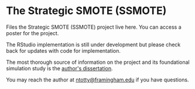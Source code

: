 # The Strategic SMOTE (SSMOTE)

Files the Strategic SMOTE (SSMOTE) project live here. You can access a poster for the project.

The RStudio implementation is still under development but please check back for updates with code for implementation.

The most thorough source of information on the project and its foundational simulation study is the [author's dissertation](https://ir.library.oregonstate.edu/concern/graduate_thesis_or_dissertations/sj139961j).

You may reach the author at ntotty@framingham.edu if you have questions.
